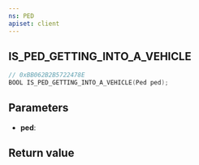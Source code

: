 ```yaml
---
ns: PED
apiset: client
---
```

## IS_PED_GETTING_INTO_A_VEHICLE

```c
// 0xBB062B2B5722478E
BOOL IS_PED_GETTING_INTO_A_VEHICLE(Ped ped);
```


## Parameters
* **ped**:

## Return value

